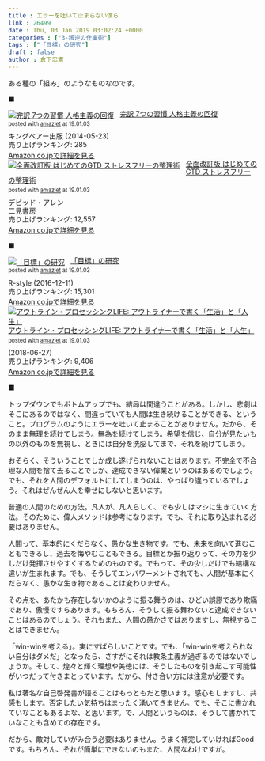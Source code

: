 ```yaml
---
title : エラーを吐いて止まらない僕ら
link : 26499
date : Thu, 03 Jan 2019 03:02:24 +0000
categories : ["3-叛逆の仕事術"]
tags : ["「目標」の研究"]
draft : false
author : 倉下忠憲
---
```


ある種の「組み」のようなものなのです。

■

<div class="amazlet-box" style="margin-bottom:0px;"><div class="amazlet-image" style="float:left;margin:0px 12px 1px 0px;"><a href="http://www.amazon.co.jp/exec/obidos/ASIN/B00KFB5DJC/rashita1000-22/ref=nosim/" name="amazletlink" target="_blank"><img src="https://images-fe.ssl-images-amazon.com/images/I/51KFFPUtAeL._SL160_.jpg" alt="完訳 7つの習慣 人格主義の回復" style="border: none;" /></a></div><div class="amazlet-info" style="line-height:120%; margin-bottom: 10px"><div class="amazlet-name" style="margin-bottom:10px;line-height:120%"><a href="http://www.amazon.co.jp/exec/obidos/ASIN/B00KFB5DJC/rashita1000-22/ref=nosim/" name="amazletlink" target="_blank">完訳 7つの習慣 人格主義の回復</a><div class="amazlet-powered-date" style="font-size:80%;margin-top:5px;line-height:120%">posted with <a href="http://www.amazlet.com/" title="amazlet" target="_blank">amazlet</a> at 19.01.03</div></div><div class="amazlet-detail">キングベアー出版 (2014-05-23)<br />売り上げランキング: 285<br /></div><div class="amazlet-sub-info" style="float: left;"><div class="amazlet-link" style="margin-top: 5px"><a href="http://www.amazon.co.jp/exec/obidos/ASIN/B00KFB5DJC/rashita1000-22/ref=nosim/" name="amazletlink" target="_blank">Amazon.co.jpで詳細を見る</a></div></div></div><div class="amazlet-footer" style="clear: left"></div></div>

<div class="amazlet-box" style="margin-bottom:0px;"><div class="amazlet-image" style="float:left;margin:0px 12px 1px 0px;"><a href="http://www.amazon.co.jp/exec/obidos/ASIN/4576151878/rashita1000-22/ref=nosim/" name="amazletlink" target="_blank"><img src="https://images-fe.ssl-images-amazon.com/images/I/41HXYp-YtBL._SL160_.jpg" alt="全面改訂版 はじめてのGTD ストレスフリーの整理術" style="border: none;" /></a></div><div class="amazlet-info" style="line-height:120%; margin-bottom: 10px"><div class="amazlet-name" style="margin-bottom:10px;line-height:120%"><a href="http://www.amazon.co.jp/exec/obidos/ASIN/4576151878/rashita1000-22/ref=nosim/" name="amazletlink" target="_blank">全面改訂版 はじめてのGTD ストレスフリーの整理術</a><div class="amazlet-powered-date" style="font-size:80%;margin-top:5px;line-height:120%">posted with <a href="http://www.amazlet.com/" title="amazlet" target="_blank">amazlet</a> at 19.01.03</div></div><div class="amazlet-detail">デビッド・アレン <br />二見書房 <br />売り上げランキング: 12,557<br /></div><div class="amazlet-sub-info" style="float: left;"><div class="amazlet-link" style="margin-top: 5px"><a href="http://www.amazon.co.jp/exec/obidos/ASIN/4576151878/rashita1000-22/ref=nosim/" name="amazletlink" target="_blank">Amazon.co.jpで詳細を見る</a></div></div></div><div class="amazlet-footer" style="clear: left"></div></div>

■

<div class="amazlet-box" style="margin-bottom:0px;"><div class="amazlet-image" style="float:left;margin:0px 12px 1px 0px;"><a href="http://www.amazon.co.jp/exec/obidos/ASIN/B01MXXFY28/rashita1000-22/ref=nosim/" name="amazletlink" target="_blank"><img src="https://images-fe.ssl-images-amazon.com/images/I/410t4sR1ziL._SL160_.jpg" alt="「目標」の研究" style="border: none;" /></a></div><div class="amazlet-info" style="line-height:120%; margin-bottom: 10px"><div class="amazlet-name" style="margin-bottom:10px;line-height:120%"><a href="http://www.amazon.co.jp/exec/obidos/ASIN/B01MXXFY28/rashita1000-22/ref=nosim/" name="amazletlink" target="_blank">「目標」の研究</a><div class="amazlet-powered-date" style="font-size:80%;margin-top:5px;line-height:120%">posted with <a href="http://www.amazlet.com/" title="amazlet" target="_blank">amazlet</a> at 19.01.03</div></div><div class="amazlet-detail">R-style (2016-12-11)<br />売り上げランキング: 15,301<br /></div><div class="amazlet-sub-info" style="float: left;"><div class="amazlet-link" style="margin-top: 5px"><a href="http://www.amazon.co.jp/exec/obidos/ASIN/B01MXXFY28/rashita1000-22/ref=nosim/" name="amazletlink" target="_blank">Amazon.co.jpで詳細を見る</a></div></div></div><div class="amazlet-footer" style="clear: left"></div></div>

<div class="amazlet-box" style="margin-bottom:0px;"><div class="amazlet-image" style="float:left;margin:0px 12px 1px 0px;"><a href="http://www.amazon.co.jp/exec/obidos/ASIN/B07F3KN42K/rashita1000-22/ref=nosim/" name="amazletlink" target="_blank"><img src="https://images-fe.ssl-images-amazon.com/images/I/41nO1V43OIL._SL160_.jpg" alt="アウトライン・プロセッシングLIFE: アウトライナーで書く「生活」と「人生」" style="border: none;" /></a></div><div class="amazlet-info" style="line-height:120%; margin-bottom: 10px"><div class="amazlet-name" style="margin-bottom:10px;line-height:120%"><a href="http://www.amazon.co.jp/exec/obidos/ASIN/B07F3KN42K/rashita1000-22/ref=nosim/" name="amazletlink" target="_blank">アウトライン・プロセッシングLIFE: アウトライナーで書く「生活」と「人生」</a><div class="amazlet-powered-date" style="font-size:80%;margin-top:5px;line-height:120%">posted with <a href="http://www.amazlet.com/" title="amazlet" target="_blank">amazlet</a> at 19.01.03</div></div><div class="amazlet-detail"> (2018-06-27)<br />売り上げランキング: 9,406<br /></div><div class="amazlet-sub-info" style="float: left;"><div class="amazlet-link" style="margin-top: 5px"><a href="http://www.amazon.co.jp/exec/obidos/ASIN/B07F3KN42K/rashita1000-22/ref=nosim/" name="amazletlink" target="_blank">Amazon.co.jpで詳細を見る</a></div></div></div><div class="amazlet-footer" style="clear: left"></div></div>

■

トップダウンでもボトムアップでも、結局は間違うことがある。しかし、悲劇はそこにあるのではなく、間違っていても人間は生き続けることができる、ということ。プログラムのようにエラーを吐いて止まることがありません。だから、そのまま無理を続けてしまう。無為を続けてしまう。希望を信じ、自分が見たいもの以外のものを無視し、ときには自分を洗脳してまで、それを続けてしまう。

おそらく、そういうことでしか成し遂げられないことはあります。不完全で不合理な人間を捨て去ることでしか、達成できない偉業というのはあるのでしょう。でも、それを人間のデフォルトにしてしまうのは、やっぱり違っているでしょう。それはぜんぜん人を幸せにしないと思います。

普通の人間のための方法。凡人が、凡人らしく、でも少しはマシに生きていく方法。そのために、偉人メソッドは参考になります。でも、それに取り込まれる必要はありません。

人間って、基本的にくだらなく、愚かな生き物です。でも、未来を向いて進むこともできるし、過去を悔やむこともできる。目標とか振り返りって、その力を少しだけ発揮させやすくするためのものです。でもって、その少しだけでも結構な違いが生まれます。でも、そうしてエンパワーメントされても、人間が基本にくだらなく、愚かな生き物であることは変わりません。

その点を、あたかも存在しないかのように振る舞うのは、ひどい誤謬であり欺瞞であり、傲慢ですらあります。もちろん、そうして振る舞わないと達成できないことはあるのでしょう。それもまた、人間の愚かさではありますし、無視することはできません。

「win-winを考える」。実にすばらしいことです。でも、「win-winを考えられない自分はダメだ」となったら、さすがにそれは教条主義が過ぎるのではないでしょうか。そして、煌々と輝く理想や美徳には、そうしたものを引き起こす可能性がいつだって付きまとっています。だから、付き合い方には注意が必要です。

私は著名な自己啓発書が語ることはもっともだと思います。感心もしますし、共感もします。否定したい気持ちはまったく湧いてきません。でも、そこに書かれていなこともあるよな、と思います。で、人間というものは、そうして書かれていなことも含めての存在です。

だから、敵対していがみ合う必要はありません。うまく補完していければGoodです。もちろん、それが簡単にできないのもまた、人間なわけですが。
